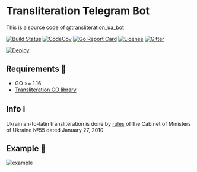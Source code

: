 # Transliteration Telegram Bot

This is a source code of [@transliteration_ua_bot](https://t.me/transliteration_ua_bot)

[![Build Status](https://img.shields.io/github/workflow/status/fre5h/transliteration-telegram-bot/CI/main?style=flat-square)](https://github.com/fre5h/transliteration-telegram-bot/actions?query=workflow%3ACI+branch%3Amain+)
[![CodeCov](https://img.shields.io/codecov/c/github/fre5h/transliteration-telegram-bot.svg?style=flat-square)](https://codecov.io/github/fre5h/transliteration-telegram-bot)
[![Go Report Card](https://goreportcard.com/badge/github.com/fre5h/transliteration-telegram-bot?style=flat-square)](https://goreportcard.com/report/github.com/fre5h/transliteration-telegram-bot)
[![License](https://img.shields.io/github/license/fre5h/transliteration-telegram-bot?style=flat-square)](https://pkg.go.dev/github.com/fre5h/transliteration-telegram-bot)
[![Gitter](https://img.shields.io/badge/gitter-join%20chat-brightgreen.svg?style=flat-square)](https://gitter.im/fre5h/transliteration-telegram-bot)

[![Deploy](https://www.herokucdn.com/deploy/button.png)](https://heroku.com/deploy)

## Requirements 🧐

* GO >= 1.16
* [Transliteration GO library](https://github.com/fre5h/transliteration-go)

## Info ℹ️

Ukrainian-to-latin transliteration is done by [rules](https://zakon.rada.gov.ua/laws/show/55-2010-%D0%BF#Text) of the Cabinet of Ministers of Ukraine №55 dated January 27, 2010.

## Example 👀

![example](https://github.com/fre5h/transliteration-telegram-bot/blob/main/example.gif)
